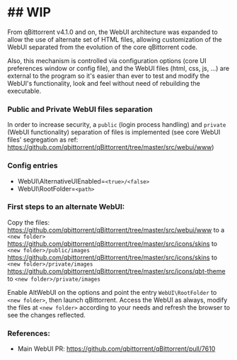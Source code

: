 # ## **WIP**

From qBittorrent v4.1.0 and on, the WebUI architecture was expanded to allow the use of alternate set of HTML files, allowing customization of the WebUI separated from the evolution of the core qBittorrent code.

Also, this mechanism is controlled via configuration options (core UI preferences window or config file), and the WebUI files (html, css, js, ...) are external to the program so it's easier than ever to test and modify the WebUI's functionality, look and feel without need of rebuilding the executable.

### Public and Private WebUI files separation
In order to increase security, a `public` (login process handling) and `private` (WebUI functionality) separation of files is implemented (see core WebUI files' segregation as ref: https://github.com/qbittorrent/qBittorrent/tree/master/src/webui/www)

### Config entries
* WebUI\AlternativeUIEnabled=`<true>/<false>`
* WebUI\RootFolder=`<path>`

### First steps to an alternate WebUI:
Copy the files:  
https://github.com/qbittorrent/qBittorrent/tree/master/src/webui/www to a `<new folder>`  
https://github.com/qbittorrent/qBittorrent/tree/master/src/icons/skins to `<new folder>/public/images`  
https://github.com/qbittorrent/qBittorrent/tree/master/src/icons/skins to `<new folder>/private/images`  
https://github.com/qbittorrent/qBittorrent/tree/master/src/icons/qbt-theme to `<new folder>/private/images`  

Enable AltWebUI on the options and point the entry `WebUI\RootFolder` to `<new folder>`, then launch qBittorrent.
Access the WebUI as always, modify the files at `<new folder>` according to your needs and refresh the browser to see the changes reflected.

### References:
* Main WebUI PR: https://github.com/qbittorrent/qBittorrent/pull/7610

